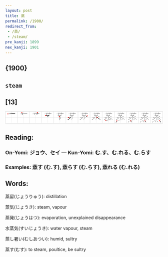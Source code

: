 ```yaml
---
layout: post
title: 蒸
permalink: /1900/
redirect_from:
 - /蒸/
 - /steam/
pre_kanji: 1899
nex_kanji: 1901
---
```


## {1900}

## `steam`

## [13]

<div class="stroke"><img src="../images/E892B8.png" /></div>

## Reading:

### On-Yomi: ジョウ、セイ &mdash; Kun-Yomi: む.す、む.れる、む.らす

### Examples: 蒸す (む.す), 蒸らす (む.らす), 蒸れる (む.れる)

## Words:

蒸留(じょうりゅう): distillation

蒸気(じょうき): steam, vapour

蒸発(じょうはつ): evaporation, unexplained disappearance

水蒸気(すいじょうき): water vapour, steam

蒸し暑い(むしあつい): humid, sultry

蒸す(むす): to steam, poultice, be sultry
